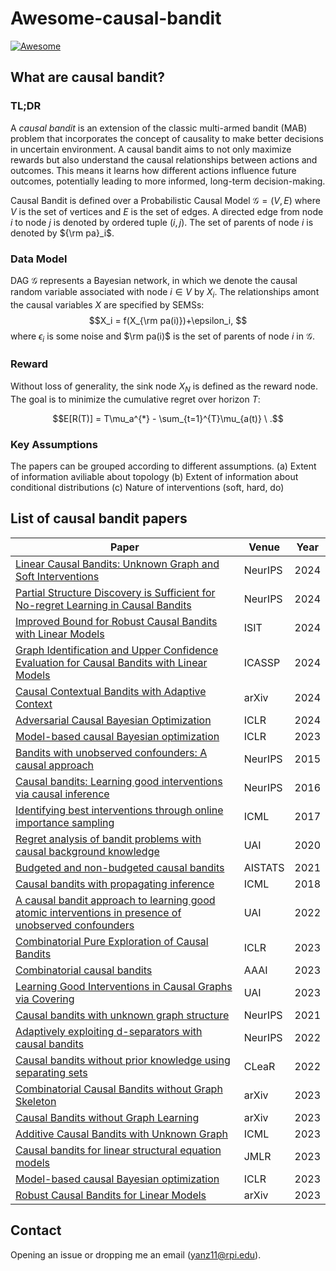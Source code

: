 # Awesome-causal-bandit

[![Awesome](https://awesome.re/badge-flat.svg)](https://awesome.re)



## What are causal bandit?
### TL;DR
A *causal bandit* is an extension of the classic multi-armed bandit (MAB) problem that incorporates the concept of causality to make better decisions in uncertain environment. A causal bandit aims to not only maximize rewards but also understand the causal relationships between actions and outcomes. This means it learns how different actions influence future outcomes, potentially leading to more informed, long-term decision-making.

Causal Bandit is defined over a Probabilistic Causal Model $\mathcal{G} = (V,E)$ where $V$ is the set of vertices and $E$ is the set of edges. A directed edge from node $i$ to node $j$ is denoted by ordered tuple $(i,j)$. The set of parents of node $i$ is denoted by ${\rm pa}_i$.


### Data Model
DAG $\mathcal{G}$ represents a Bayesian network, in which we denote the causal random variable associated with node $i\in V$ by $X_i$. The relationships amont the causal variables $X$ are specified by SEMSs:
$$X_i = f(X_{\rm pa(i)})+\epsilon_i, $$
where $\epsilon_i$ is some noise and $\rm pa(i)$ is the set of parents of node $i$ in $\mathcal{G}$.

### Reward
Without loss of generality, the sink node $X_N$ is defined as the reward node. The goal is to minimize the cumulative regret over horizon $T$:

$$E[R(T)] = T\mu_a^{*} - \sum_{t=1}^{T}\mu_{a(t)} \ .$$

### Key Assumptions
The papers can be grouped according to different assumptions.
(a) Extent of information aviliable about topology
(b) Extent of information about conditional distributions
(c) Nature of interventions (soft, hard, do)


## List of causal bandit papers
|Paper|Venue|Year|
|---|---|---|
|[Linear Causal Bandits: Unknown Graph and Soft Interventions](https://nips.cc/virtual/2024/poster/95325) | NeurIPS| 2024|
|[Partial Structure Discovery is Sufficient for No-regret Learning in Causal Bandits](https://nips.cc/virtual/2024/poster/93277) | NeurIPS| 2024|
|[Improved Bound for Robust Causal Bandits with Linear Models](https://arxiv.org/pdf/2405.07795v1) | ISIT| 2024|
|[Graph Identification and Upper Confidence Evaluation for Causal Bandits with Linear Models](https://ieeexplore.ieee.org/stamp/stamp.jsp?arnumber=10445823) | ICASSP| 2024|
|[Causal Contextual Bandits with Adaptive Context](https://arxiv.org/pdf/2405.18626) | arXiv| 2024|
|[Adversarial Causal Bayesian Optimization](https://openreview.net/pdf?id=YcW8i9VCf5) | ICLR| 2024|
|[Model-based causal Bayesian optimization](https://arxiv.org/pdf/2211.10257) | ICLR| 2023|
|[Bandits with unobserved confounders: A causal approach](https://proceedings.neurips.cc/paper/2015/hash/795c7a7a5ec6b460ec00c5841019b9e9-Abstract.html) | NeurIPS| 2015|
|[Causal bandits: Learning good interventions via causal inference](https://proceedings.neurips.cc/paper/2016/hash/b4288d9c0ec0a1841b3b3728321e7088-Abstract.html) | NeurIPS| 2016|
|[Identifying best interventions through online importance sampling](https://proceedings.mlr.press/v70/sen17a.html)| ICML| 2017|
|[Regret analysis of bandit problems with causal background knowledge](https://proceedings.mlr.press/v124/lu20a.html)| UAI| 2020|
|[Budgeted and non-budgeted causal bandits](https://proceedings.mlr.press/v130/nair21a.html)| AISTATS| 2021|
|[Causal bandits with propagating inference](https://proceedings.mlr.press/v80/yabe18a.html)| ICML | 2018|
|[A causal bandit approach to learning good atomic interventions in presence of unobserved confounders](https://proceedings.mlr.press/v180/maiti22a.html)| UAI | 2022|
|[Combinatorial Pure Exploration of Causal Bandits](https://openreview.net/forum?id=pBBsrPzq7aF)| ICLR | 2023|
|[Combinatorial causal bandits](https://ojs.aaai.org/index.php/AAAI/article/view/25917)| AAAI | 2023|
|[Learning Good Interventions in Causal Graphs via Covering](https://dl.acm.org/doi/10.5555/3625834.3626005)| UAI | 2023|
|[Causal bandits with unknown graph structure](https://proceedings.neurips.cc/paper/2021/hash/d010396ca8abf6ead8cacc2c2f2f26c7-Abstract.html)| NeurIPS | 2021|
|[Adaptively exploiting d-separators with causal bandits](https://proceedings.neurips.cc/paper_files/paper/2022/hash/801ec05b0aae9fcd2ef35c168bd538e0-Abstract-Conference.html) | NeurIPS | 2022|
|[Causal bandits without prior knowledge using separating sets](https://proceedings.mlr.press/v177/kroon22a.html) | CLeaR| 2022|
|[Combinatorial Causal Bandits without Graph Skeleton](https://arxiv.org/abs/2301.13392)| arXiv | 2023 |
|[Causal Bandits without Graph Learning](https://arxiv.org/abs/2301.11401)| arXiv | 2023 |
|[Additive Causal Bandits with Unknown Graph](https://dl.acm.org/doi/10.5555/3618408.3619393)| ICML | 2023 | 
|[Causal bandits for linear structural equation models](https://www.jmlr.org/papers/volume24/22-0969/22-0969.pdf) | JMLR| 2023 |
|[Model-based causal Bayesian optimization](https://iclr.cc/virtual/2023/oral/14239)| ICLR | 2023 |
|[Robust Causal Bandits for Linear Models](https://arxiv.org/abs/2310.19794)| arXiv | 2023|


## Contact
Opening an issue or dropping me an email (yanz11@rpi.edu).
